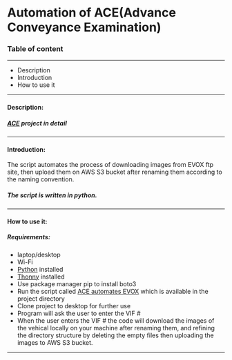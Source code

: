 # Automation of ACE(Advance Conveyance Examination)

### Table of content
---
- Description
- Introduction
- How to use it


---
#### Description:
##### [ACE](https://cbsawikiasfc.omega.dce-eir.net/pages/viewpage.action?pageId=192906476) project in detail
---
#### Introduction:

The script automates the process of downloading images from EVOX ftp site, then upload them on AWS S3 bucket after renaming them according to the naming convention.

##### The script is written in python.
---
#### How to use it:
##### Requirements:
- laptop/desktop
- Wi-Fi
- [Python](https://www.python.org/downloads) installed
- [Thonny](https://thonny.org) installed
- Use package manager pip to install boto3
- Run the script called [ACE automates EVOX](https://github.com/bushra460/ProjectACE/commit/d0ae79a14001962c7227ab8a235bcb13ff87b554) which is available in the project directory
- Clone project to desktop for further use
- Program will ask the user to enter the VIF #
- When the user enters the VIF # the code will download the images of the vehical locally on your machine after renaming them, and refining the directory structure by deleting the empty files then uploading the images to AWS S3 bucket.
---
